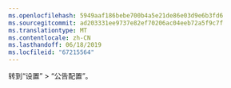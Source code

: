 ```yaml
---
ms.openlocfilehash: 5949aaf186bebe700b4a5e21de86e03d9e6b3fd6
ms.sourcegitcommit: ad203331ee9737e82ef70206ac04eeb72a5f9c7f
ms.translationtype: MT
ms.contentlocale: zh-CN
ms.lasthandoff: 06/18/2019
ms.locfileid: "67215564"
---
```

转到“设置” > “公告配置”。